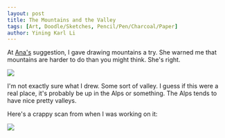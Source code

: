 ```yaml
---
layout: post
title: The Mountains and the Valley
tags: [Art, Doodle/Sketches, Pencil/Pen/Charcoal/Paper]
author: Yining Karl Li
---
```


At [Ana's](http://floatingdoor.blogspot.com/) suggestion, I gave drawing mountains a try. She warned me that mountains are harder to do than you might think. She's right.

[![]({{site.url}}/content/images/2010/Feb/mountain.jpg)]({{site.url}}/content/images/2010/Feb/mountain.jpg)

I'm not exactly sure what I drew. Some sort of valley. I guess if this were a real place, it's probably be up in the Alps or something. The Alps tends to have nice pretty valleys.

Here's a crappy scan from when I was working on it:

[![]({{site.url}}/content/images/2010/Feb/mountainprogress1.jpg)]({{site.url}}/content/images/2010/Feb/mountainprogress1.jpg)
